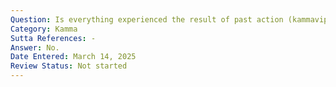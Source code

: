 ```yaml
---
Question: Is everything experienced the result of past action (kammavipāka)?
Category: Kamma
Sutta References: -
Answer: No.
Date Entered: March 14, 2025
Review Status: Not started
---
```

